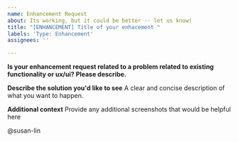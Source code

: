 ```yaml
---
name: Enhancement Request
about: Its working, but it could be better -- let us know!
title: "[ENHANCEMENT] Title of your enhacement "
labels: 'Type: Enhancement'
assignees: ''

---
```


**Is your enhancement request related to a problem related to existing functionality or ux/ui? Please describe.**

**Describe the solution you'd like to see**
A clear and concise description of what you want to happen.

**Additional context**
Provide any additional screenshots that would be helpful here

@susan-lin 
